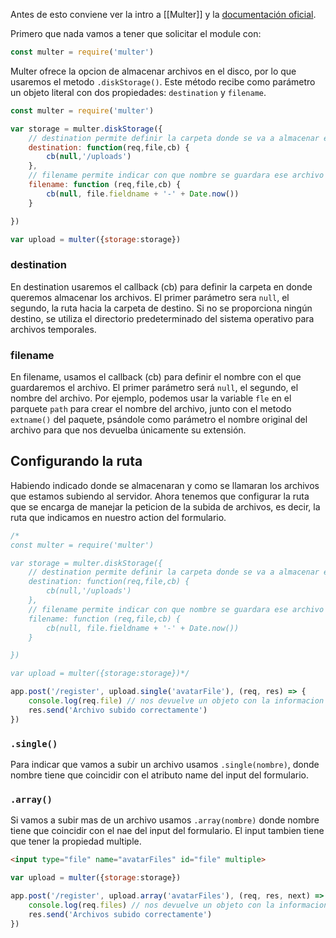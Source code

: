 Antes de esto conviene ver la intro a [[Multer]] y la [documentación oficial](http://expressjs.com/en/resources/middleware/multer.html).

Primero que nada vamos a tener que solicitar el module con:

```js
const multer = require('multer')
```

Multer ofrece la opcion de almacenar archivos en el disco, por lo que usaremos el metodo ```.diskStorage()```. Este método recibe como parámetro un objeto literal con dos propiedades: ```destination``` y ```filename```.


```js
const multer = require('multer')

var storage = multer.diskStorage({
	// destination permite definir la carpeta donde se va a almacenar el archivo
	destination: function(req,file,cb) {
		cb(null,'/uploads')
	},
	// filename permite indicar con que nombre se guardara ese archivo en el servidor
	filename: function (req,file,cb) {
		cb(null, file.fieldname + '-' + Date.now())
	}

})

var upload = multer({storage:storage})
```

### destination

En destination usaremos el callback (cb) para definir la carpeta en donde queremos almacenar los archivos. El primer parámetro sera ```null```, el segundo, la ruta hacia la carpeta de destino. Si no se proporciona ningún destino, se utiliza el directorio predeterminado del sistema operativo para archivos temporales.

### filename

En filename, usamos el callback (cb) para definir el nombre con el que guardaremos el archivo. El primer parámetro será ```null```, el segundo, el nombre del archivo. Por ejemplo, podemos usar la variable ```fle``` en el parquete ```path``` para crear el nombre del archivo, junto con el metodo ```extname()``` del paquete, psándole como parámetro el nombre original del archivo para que nos devuelba únicamente su extensión.

## Configurando la ruta

Habiendo indicado donde se almacenaran y como se llamaran los archivos que estamos subiendo al servidor. Ahora tenemos que configurar la ruta que se encarga de manejar la peticion de la subida de archivos, es decir, la ruta que indicamos en nuestro action del formulario.


```js
/*
const multer = require('multer')

var storage = multer.diskStorage({
	// destination permite definir la carpeta donde se va a almacenar el archivo
	destination: function(req,file,cb) {
		cb(null,'/uploads')
	},
	// filename permite indicar con que nombre se guardara ese archivo en el servidor
	filename: function (req,file,cb) {
		cb(null, file.fieldname + '-' + Date.now())
	}

})

var upload = multer({storage:storage})*/

app.post('/register', upload.single('avatarFile'), (req, res) => {
	console.log(req.file) // nos devuelve un objeto con la informacion del archivo
	res.send('Archivo subido correctamente')
})

```

### ```.single()```

Para indicar que vamos a subir un archivo usamos ```.single(nombre)```, donde nombre tiene que coincidir con el atributo name del input del formulario.

### ```.array()```

Si vamos a subir mas de un archivo usamos ```.array(nombre)``` donde nombre tiene que coincidir con el nae del input del formulario. El input tambien tiene que tener la propiedad multiple.

```html
<input type="file" name="avatarFiles" id="file" multiple>
```


```js
var upload = multer({storage:storage})

app.post('/register', upload.array('avatarFiles'), (req, res, next) => {
	console.log(req.files) // nos devuelve un objeto con la informacion del archivo
	res.send('Archivos subido correctamente')
})
```
